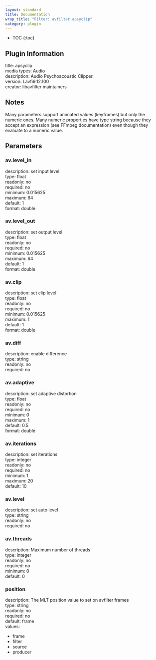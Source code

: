 ```yaml
---
layout: standard
title: Documentation
wrap_title: "Filter: avfilter.apsyclip"
category: plugin
---
```

* TOC
{:toc}

## Plugin Information

title: apsyclip  
media types:
Audio  
description: Audio Psychoacoustic Clipper.  
version: Lavfi9.12.100  
creator: libavfilter maintainers  

## Notes

Many parameters support animated values (keyframes) but only the numeric ones. Many numeric properties have type string because they accept an expression (see FFmpeg documentation) even though they evaluate to a numeric value.

## Parameters

### av.level_in

  
description:
set input level  
type: float  
readonly: no  
required: no  
minimum: 0.015625  
maximum: 64  
default: 1  
format: double  

### av.level_out

  
description:
set output level  
type: float  
readonly: no  
required: no  
minimum: 0.015625  
maximum: 64  
default: 1  
format: double  

### av.clip

  
description:
set clip level  
type: float  
readonly: no  
required: no  
minimum: 0.015625  
maximum: 1  
default: 1  
format: double  

### av.diff

  
description:
enable difference  
type: string  
readonly: no  
required: no  

### av.adaptive

  
description:
set adaptive distortion  
type: float  
readonly: no  
required: no  
minimum: 0  
maximum: 1  
default: 0.5  
format: double  

### av.iterations

  
description:
set iterations  
type: integer  
readonly: no  
required: no  
minimum: 1  
maximum: 20  
default: 10  

### av.level

  
description:
set auto level  
type: string  
readonly: no  
required: no  

### av.threads

  
description:
Maximum number of threads  
type: integer  
readonly: no  
required: no  
minimum: 0  
default: 0  

### position

  
description:
The MLT position value to set on avfilter frames  
type: string  
readonly: no  
required: no  
default: frame  
values:  

* frame
* filter
* source
* producer

